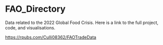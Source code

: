 # FAO_Directory
 Data related to the 2022 Global Food Crisis. Here is a link to the full project, code, and visualisations. 
 
https://rpubs.com/Culli08362/FAOTradeData
